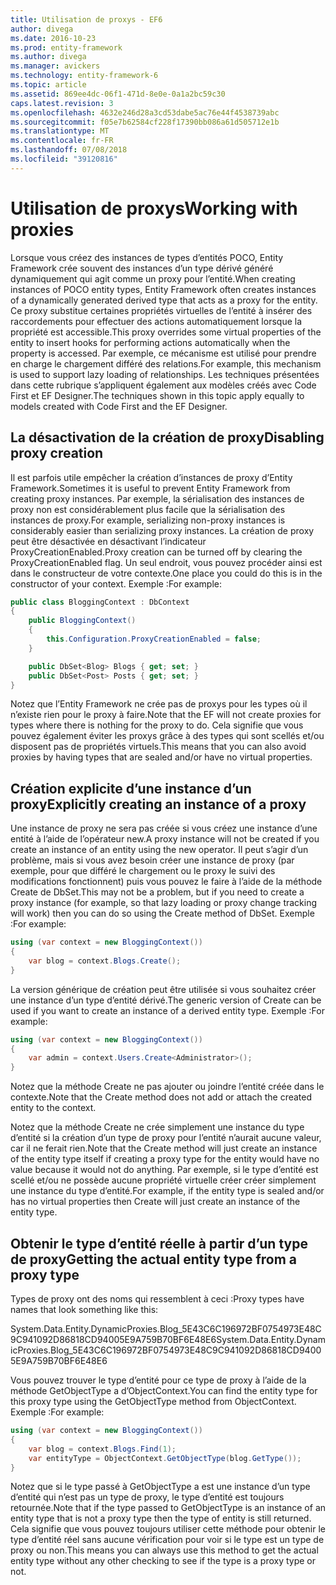 ```yaml
---
title: Utilisation de proxys - EF6
author: divega
ms.date: 2016-10-23
ms.prod: entity-framework
ms.author: divega
ms.manager: avickers
ms.technology: entity-framework-6
ms.topic: article
ms.assetid: 869ee4dc-06f1-471d-8e0e-0a1a2bc59c30
caps.latest.revision: 3
ms.openlocfilehash: 4632e246d28a3cd53dabe5ac76e44f4538739abc
ms.sourcegitcommit: f05e7b62584cf228f17390bb086a61d505712e1b
ms.translationtype: MT
ms.contentlocale: fr-FR
ms.lasthandoff: 07/08/2018
ms.locfileid: "39120816"
---
```

# <a name="working-with-proxies"></a><span data-ttu-id="4c627-102">Utilisation de proxys</span><span class="sxs-lookup"><span data-stu-id="4c627-102">Working with proxies</span></span>
<span data-ttu-id="4c627-103">Lorsque vous créez des instances de types d’entités POCO, Entity Framework crée souvent des instances d’un type dérivé généré dynamiquement qui agit comme un proxy pour l’entité.</span><span class="sxs-lookup"><span data-stu-id="4c627-103">When creating instances of POCO entity types, Entity Framework often creates instances of a dynamically generated derived type that acts as a proxy for the entity.</span></span> <span data-ttu-id="4c627-104">Ce proxy substitue certaines propriétés virtuelles de l’entité à insérer des raccordements pour effectuer des actions automatiquement lorsque la propriété est accessible.</span><span class="sxs-lookup"><span data-stu-id="4c627-104">This proxy overrides some virtual properties of the entity to insert hooks for performing actions automatically when the property is accessed.</span></span> <span data-ttu-id="4c627-105">Par exemple, ce mécanisme est utilisé pour prendre en charge le chargement différé des relations.</span><span class="sxs-lookup"><span data-stu-id="4c627-105">For example, this mechanism is used to support lazy loading of relationships.</span></span> <span data-ttu-id="4c627-106">Les techniques présentées dans cette rubrique s’appliquent également aux modèles créés avec Code First et EF Designer.</span><span class="sxs-lookup"><span data-stu-id="4c627-106">The techniques shown in this topic apply equally to models created with Code First and the EF Designer.</span></span>  

## <a name="disabling-proxy-creation"></a><span data-ttu-id="4c627-107">La désactivation de la création de proxy</span><span class="sxs-lookup"><span data-stu-id="4c627-107">Disabling proxy creation</span></span>  

<span data-ttu-id="4c627-108">Il est parfois utile empêcher la création d’instances de proxy d’Entity Framework.</span><span class="sxs-lookup"><span data-stu-id="4c627-108">Sometimes it is useful to prevent Entity Framework from creating proxy instances.</span></span> <span data-ttu-id="4c627-109">Par exemple, la sérialisation des instances de proxy non est considérablement plus facile que la sérialisation des instances de proxy.</span><span class="sxs-lookup"><span data-stu-id="4c627-109">For example, serializing non-proxy instances is considerably easier than serializing proxy instances.</span></span> <span data-ttu-id="4c627-110">La création de proxy peut être désactivée en désactivant l’indicateur ProxyCreationEnabled.</span><span class="sxs-lookup"><span data-stu-id="4c627-110">Proxy creation can be turned off by clearing the ProxyCreationEnabled flag.</span></span> <span data-ttu-id="4c627-111">Un seul endroit, vous pouvez procéder ainsi est dans le constructeur de votre contexte.</span><span class="sxs-lookup"><span data-stu-id="4c627-111">One place you could do this is in the constructor of your context.</span></span> <span data-ttu-id="4c627-112">Exemple :</span><span class="sxs-lookup"><span data-stu-id="4c627-112">For example:</span></span>  

``` csharp
public class BloggingContext : DbContext
{
    public BloggingContext()
    {
        this.Configuration.ProxyCreationEnabled = false;
    }  

    public DbSet<Blog> Blogs { get; set; }
    public DbSet<Post> Posts { get; set; }
}
```  

<span data-ttu-id="4c627-113">Notez que l’Entity Framework ne crée pas de proxys pour les types où il n’existe rien pour le proxy à faire.</span><span class="sxs-lookup"><span data-stu-id="4c627-113">Note that the EF will not create proxies for types where there is nothing for the proxy to do.</span></span> <span data-ttu-id="4c627-114">Cela signifie que vous pouvez également éviter les proxys grâce à des types qui sont scellés et/ou disposent pas de propriétés virtuels.</span><span class="sxs-lookup"><span data-stu-id="4c627-114">This means that you can also avoid proxies by having types that are sealed and/or have no virtual properties.</span></span>  

## <a name="explicitly-creating-an-instance-of-a-proxy"></a><span data-ttu-id="4c627-115">Création explicite d’une instance d’un proxy</span><span class="sxs-lookup"><span data-stu-id="4c627-115">Explicitly creating an instance of a proxy</span></span>  

<span data-ttu-id="4c627-116">Une instance de proxy ne sera pas créée si vous créez une instance d’une entité à l’aide de l’opérateur new.</span><span class="sxs-lookup"><span data-stu-id="4c627-116">A proxy instance will not be created if you create an instance of an entity using the new operator.</span></span> <span data-ttu-id="4c627-117">Il peut s’agir d’un problème, mais si vous avez besoin créer une instance de proxy (par exemple, pour que différé le chargement ou le proxy le suivi des modifications fonctionnent) puis vous pouvez le faire à l’aide de la méthode Create de DbSet.</span><span class="sxs-lookup"><span data-stu-id="4c627-117">This may not be a problem, but if you need to create a proxy instance (for example, so that lazy loading or proxy change tracking will work) then you can do so using the Create method of DbSet.</span></span> <span data-ttu-id="4c627-118">Exemple :</span><span class="sxs-lookup"><span data-stu-id="4c627-118">For example:</span></span>  

``` csharp
using (var context = new BloggingContext())
{
    var blog = context.Blogs.Create();
}
```  

<span data-ttu-id="4c627-119">La version générique de création peut être utilisée si vous souhaitez créer une instance d’un type d’entité dérivé.</span><span class="sxs-lookup"><span data-stu-id="4c627-119">The generic version of Create can be used if you want to create an instance of a derived entity type.</span></span> <span data-ttu-id="4c627-120">Exemple :</span><span class="sxs-lookup"><span data-stu-id="4c627-120">For example:</span></span>  

``` csharp
using (var context = new BloggingContext())
{
    var admin = context.Users.Create<Administrator>();
}
```  

<span data-ttu-id="4c627-121">Notez que la méthode Create ne pas ajouter ou joindre l’entité créée dans le contexte.</span><span class="sxs-lookup"><span data-stu-id="4c627-121">Note that the Create method does not add or attach the created entity to the context.</span></span>  

<span data-ttu-id="4c627-122">Notez que la méthode Create ne crée simplement une instance du type d’entité si la création d’un type de proxy pour l’entité n’aurait aucune valeur, car il ne ferait rien.</span><span class="sxs-lookup"><span data-stu-id="4c627-122">Note that the Create method will just create an instance of the entity type itself if creating a proxy type for the entity would have no value because it would not do anything.</span></span> <span data-ttu-id="4c627-123">Par exemple, si le type d’entité est scellé et/ou ne possède aucune propriété virtuelle créer créer simplement une instance du type d’entité.</span><span class="sxs-lookup"><span data-stu-id="4c627-123">For example, if the entity type is sealed and/or has no virtual properties then Create will just create an instance of the entity type.</span></span>  

## <a name="getting-the-actual-entity-type-from-a-proxy-type"></a><span data-ttu-id="4c627-124">Obtenir le type d’entité réelle à partir d’un type de proxy</span><span class="sxs-lookup"><span data-stu-id="4c627-124">Getting the actual entity type from a proxy type</span></span>  

<span data-ttu-id="4c627-125">Types de proxy ont des noms qui ressemblent à ceci :</span><span class="sxs-lookup"><span data-stu-id="4c627-125">Proxy types have names that look something like this:</span></span>  

<span data-ttu-id="4c627-126">System.Data.Entity.DynamicProxies.Blog_5E43C6C196972BF0754973E48C9C941092D86818CD94005E9A759B70BF6E48E6</span><span class="sxs-lookup"><span data-stu-id="4c627-126">System.Data.Entity.DynamicProxies.Blog_5E43C6C196972BF0754973E48C9C941092D86818CD94005E9A759B70BF6E48E6</span></span>  

<span data-ttu-id="4c627-127">Vous pouvez trouver le type d’entité pour ce type de proxy à l’aide de la méthode GetObjectType a d’ObjectContext.</span><span class="sxs-lookup"><span data-stu-id="4c627-127">You can find the entity type for this proxy type using the GetObjectType method from ObjectContext.</span></span> <span data-ttu-id="4c627-128">Exemple :</span><span class="sxs-lookup"><span data-stu-id="4c627-128">For example:</span></span>  

``` csharp
using (var context = new BloggingContext())
{
    var blog = context.Blogs.Find(1);
    var entityType = ObjectContext.GetObjectType(blog.GetType());
}
```  

<span data-ttu-id="4c627-129">Notez que si le type passé à GetObjectType a est une instance d’un type d’entité qui n’est pas un type de proxy, le type d’entité est toujours retournée.</span><span class="sxs-lookup"><span data-stu-id="4c627-129">Note that if the type passed to GetObjectType is an instance of an entity type that is not a proxy type then the type of entity is still returned.</span></span> <span data-ttu-id="4c627-130">Cela signifie que vous pouvez toujours utiliser cette méthode pour obtenir le type d’entité réel sans aucune vérification pour voir si le type est un type de proxy ou non.</span><span class="sxs-lookup"><span data-stu-id="4c627-130">This means you can always use this method to get the actual entity type without any other checking to see if the type is a proxy type or not.</span></span>  
